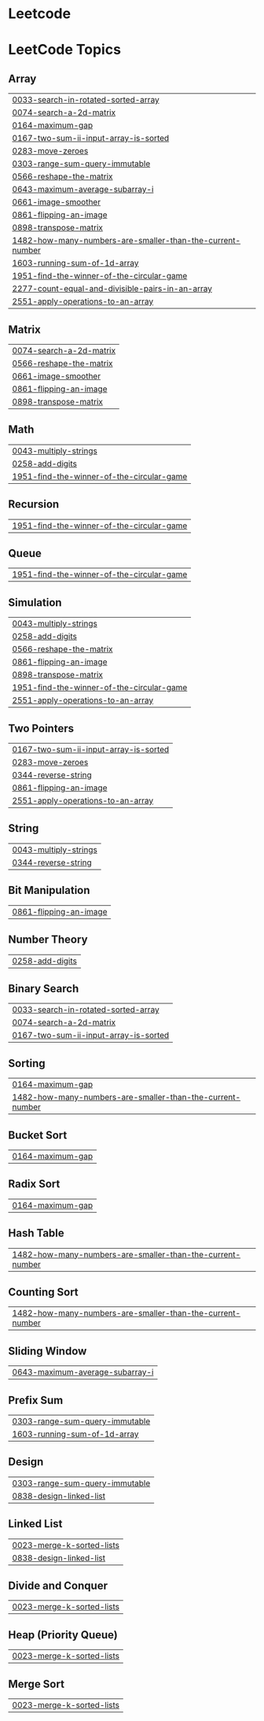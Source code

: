 # Leetcode
<!---LeetCode Topics Start-->
# LeetCode Topics
## Array
|  |
| ------- |
| [0033-search-in-rotated-sorted-array](https://github.com/Firakef1/CSEC-CPD-Leetcode-Solutions/tree/master/0033-search-in-rotated-sorted-array) |
| [0074-search-a-2d-matrix](https://github.com/Firakef1/CSEC-CPD-Leetcode-Solutions/tree/master/0074-search-a-2d-matrix) |
| [0164-maximum-gap](https://github.com/Firakef1/CSEC-CPD-Leetcode-Solutions/tree/master/0164-maximum-gap) |
| [0167-two-sum-ii-input-array-is-sorted](https://github.com/Firakef1/CSEC-CPD-Leetcode-Solutions/tree/master/0167-two-sum-ii-input-array-is-sorted) |
| [0283-move-zeroes](https://github.com/Firakef1/CSEC-CPD-Leetcode-Solutions/tree/master/0283-move-zeroes) |
| [0303-range-sum-query-immutable](https://github.com/Firakef1/CSEC-CPD-Leetcode-Solutions/tree/master/0303-range-sum-query-immutable) |
| [0566-reshape-the-matrix](https://github.com/Firakef1/CSEC-CPD-Leetcode-Solutions/tree/master/0566-reshape-the-matrix) |
| [0643-maximum-average-subarray-i](https://github.com/Firakef1/CSEC-CPD-Leetcode-Solutions/tree/master/0643-maximum-average-subarray-i) |
| [0661-image-smoother](https://github.com/Firakef1/CSEC-CPD-Leetcode-Solutions/tree/master/0661-image-smoother) |
| [0861-flipping-an-image](https://github.com/Firakef1/CSEC-CPD-Leetcode-Solutions/tree/master/0861-flipping-an-image) |
| [0898-transpose-matrix](https://github.com/Firakef1/CSEC-CPD-Leetcode-Solutions/tree/master/0898-transpose-matrix) |
| [1482-how-many-numbers-are-smaller-than-the-current-number](https://github.com/Firakef1/CSEC-CPD-Leetcode-Solutions/tree/master/1482-how-many-numbers-are-smaller-than-the-current-number) |
| [1603-running-sum-of-1d-array](https://github.com/Firakef1/CSEC-CPD-Leetcode-Solutions/tree/master/1603-running-sum-of-1d-array) |
| [1951-find-the-winner-of-the-circular-game](https://github.com/Firakef1/CSEC-CPD-Leetcode-Solutions/tree/master/1951-find-the-winner-of-the-circular-game) |
| [2277-count-equal-and-divisible-pairs-in-an-array](https://github.com/Firakef1/CSEC-CPD-Leetcode-Solutions/tree/master/2277-count-equal-and-divisible-pairs-in-an-array) |
| [2551-apply-operations-to-an-array](https://github.com/Firakef1/CSEC-CPD-Leetcode-Solutions/tree/master/2551-apply-operations-to-an-array) |
## Matrix
|  |
| ------- |
| [0074-search-a-2d-matrix](https://github.com/Firakef1/CSEC-CPD-Leetcode-Solutions/tree/master/0074-search-a-2d-matrix) |
| [0566-reshape-the-matrix](https://github.com/Firakef1/CSEC-CPD-Leetcode-Solutions/tree/master/0566-reshape-the-matrix) |
| [0661-image-smoother](https://github.com/Firakef1/CSEC-CPD-Leetcode-Solutions/tree/master/0661-image-smoother) |
| [0861-flipping-an-image](https://github.com/Firakef1/CSEC-CPD-Leetcode-Solutions/tree/master/0861-flipping-an-image) |
| [0898-transpose-matrix](https://github.com/Firakef1/CSEC-CPD-Leetcode-Solutions/tree/master/0898-transpose-matrix) |
## Math
|  |
| ------- |
| [0043-multiply-strings](https://github.com/Firakef1/CSEC-CPD-Leetcode-Solutions/tree/master/0043-multiply-strings) |
| [0258-add-digits](https://github.com/Firakef1/CSEC-CPD-Leetcode-Solutions/tree/master/0258-add-digits) |
| [1951-find-the-winner-of-the-circular-game](https://github.com/Firakef1/CSEC-CPD-Leetcode-Solutions/tree/master/1951-find-the-winner-of-the-circular-game) |
## Recursion
|  |
| ------- |
| [1951-find-the-winner-of-the-circular-game](https://github.com/Firakef1/CSEC-CPD-Leetcode-Solutions/tree/master/1951-find-the-winner-of-the-circular-game) |
## Queue
|  |
| ------- |
| [1951-find-the-winner-of-the-circular-game](https://github.com/Firakef1/CSEC-CPD-Leetcode-Solutions/tree/master/1951-find-the-winner-of-the-circular-game) |
## Simulation
|  |
| ------- |
| [0043-multiply-strings](https://github.com/Firakef1/CSEC-CPD-Leetcode-Solutions/tree/master/0043-multiply-strings) |
| [0258-add-digits](https://github.com/Firakef1/CSEC-CPD-Leetcode-Solutions/tree/master/0258-add-digits) |
| [0566-reshape-the-matrix](https://github.com/Firakef1/CSEC-CPD-Leetcode-Solutions/tree/master/0566-reshape-the-matrix) |
| [0861-flipping-an-image](https://github.com/Firakef1/CSEC-CPD-Leetcode-Solutions/tree/master/0861-flipping-an-image) |
| [0898-transpose-matrix](https://github.com/Firakef1/CSEC-CPD-Leetcode-Solutions/tree/master/0898-transpose-matrix) |
| [1951-find-the-winner-of-the-circular-game](https://github.com/Firakef1/CSEC-CPD-Leetcode-Solutions/tree/master/1951-find-the-winner-of-the-circular-game) |
| [2551-apply-operations-to-an-array](https://github.com/Firakef1/CSEC-CPD-Leetcode-Solutions/tree/master/2551-apply-operations-to-an-array) |
## Two Pointers
|  |
| ------- |
| [0167-two-sum-ii-input-array-is-sorted](https://github.com/Firakef1/CSEC-CPD-Leetcode-Solutions/tree/master/0167-two-sum-ii-input-array-is-sorted) |
| [0283-move-zeroes](https://github.com/Firakef1/CSEC-CPD-Leetcode-Solutions/tree/master/0283-move-zeroes) |
| [0344-reverse-string](https://github.com/Firakef1/CSEC-CPD-Leetcode-Solutions/tree/master/0344-reverse-string) |
| [0861-flipping-an-image](https://github.com/Firakef1/CSEC-CPD-Leetcode-Solutions/tree/master/0861-flipping-an-image) |
| [2551-apply-operations-to-an-array](https://github.com/Firakef1/CSEC-CPD-Leetcode-Solutions/tree/master/2551-apply-operations-to-an-array) |
## String
|  |
| ------- |
| [0043-multiply-strings](https://github.com/Firakef1/CSEC-CPD-Leetcode-Solutions/tree/master/0043-multiply-strings) |
| [0344-reverse-string](https://github.com/Firakef1/CSEC-CPD-Leetcode-Solutions/tree/master/0344-reverse-string) |
## Bit Manipulation
|  |
| ------- |
| [0861-flipping-an-image](https://github.com/Firakef1/CSEC-CPD-Leetcode-Solutions/tree/master/0861-flipping-an-image) |
## Number Theory
|  |
| ------- |
| [0258-add-digits](https://github.com/Firakef1/CSEC-CPD-Leetcode-Solutions/tree/master/0258-add-digits) |
## Binary Search
|  |
| ------- |
| [0033-search-in-rotated-sorted-array](https://github.com/Firakef1/CSEC-CPD-Leetcode-Solutions/tree/master/0033-search-in-rotated-sorted-array) |
| [0074-search-a-2d-matrix](https://github.com/Firakef1/CSEC-CPD-Leetcode-Solutions/tree/master/0074-search-a-2d-matrix) |
| [0167-two-sum-ii-input-array-is-sorted](https://github.com/Firakef1/CSEC-CPD-Leetcode-Solutions/tree/master/0167-two-sum-ii-input-array-is-sorted) |
## Sorting
|  |
| ------- |
| [0164-maximum-gap](https://github.com/Firakef1/CSEC-CPD-Leetcode-Solutions/tree/master/0164-maximum-gap) |
| [1482-how-many-numbers-are-smaller-than-the-current-number](https://github.com/Firakef1/CSEC-CPD-Leetcode-Solutions/tree/master/1482-how-many-numbers-are-smaller-than-the-current-number) |
## Bucket Sort
|  |
| ------- |
| [0164-maximum-gap](https://github.com/Firakef1/CSEC-CPD-Leetcode-Solutions/tree/master/0164-maximum-gap) |
## Radix Sort
|  |
| ------- |
| [0164-maximum-gap](https://github.com/Firakef1/CSEC-CPD-Leetcode-Solutions/tree/master/0164-maximum-gap) |
## Hash Table
|  |
| ------- |
| [1482-how-many-numbers-are-smaller-than-the-current-number](https://github.com/Firakef1/CSEC-CPD-Leetcode-Solutions/tree/master/1482-how-many-numbers-are-smaller-than-the-current-number) |
## Counting Sort
|  |
| ------- |
| [1482-how-many-numbers-are-smaller-than-the-current-number](https://github.com/Firakef1/CSEC-CPD-Leetcode-Solutions/tree/master/1482-how-many-numbers-are-smaller-than-the-current-number) |
## Sliding Window
|  |
| ------- |
| [0643-maximum-average-subarray-i](https://github.com/Firakef1/CSEC-CPD-Leetcode-Solutions/tree/master/0643-maximum-average-subarray-i) |
## Prefix Sum
|  |
| ------- |
| [0303-range-sum-query-immutable](https://github.com/Firakef1/CSEC-CPD-Leetcode-Solutions/tree/master/0303-range-sum-query-immutable) |
| [1603-running-sum-of-1d-array](https://github.com/Firakef1/CSEC-CPD-Leetcode-Solutions/tree/master/1603-running-sum-of-1d-array) |
## Design
|  |
| ------- |
| [0303-range-sum-query-immutable](https://github.com/Firakef1/CSEC-CPD-Leetcode-Solutions/tree/master/0303-range-sum-query-immutable) |
| [0838-design-linked-list](https://github.com/Firakef1/CSEC-CPD-Leetcode-Solutions/tree/master/0838-design-linked-list) |
## Linked List
|  |
| ------- |
| [0023-merge-k-sorted-lists](https://github.com/Firakef1/CSEC-CPD-Leetcode-Solutions/tree/master/0023-merge-k-sorted-lists) |
| [0838-design-linked-list](https://github.com/Firakef1/CSEC-CPD-Leetcode-Solutions/tree/master/0838-design-linked-list) |
## Divide and Conquer
|  |
| ------- |
| [0023-merge-k-sorted-lists](https://github.com/Firakef1/CSEC-CPD-Leetcode-Solutions/tree/master/0023-merge-k-sorted-lists) |
## Heap (Priority Queue)
|  |
| ------- |
| [0023-merge-k-sorted-lists](https://github.com/Firakef1/CSEC-CPD-Leetcode-Solutions/tree/master/0023-merge-k-sorted-lists) |
## Merge Sort
|  |
| ------- |
| [0023-merge-k-sorted-lists](https://github.com/Firakef1/CSEC-CPD-Leetcode-Solutions/tree/master/0023-merge-k-sorted-lists) |
<!---LeetCode Topics End-->